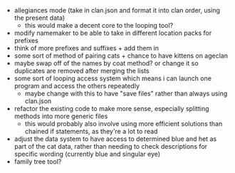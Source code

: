 - allegiances mode (take in clan.json and format it into clan order, using the present data)
    - this would make a decent core to the looping tool?
- modify namemaker to be able to take in different location packs for prefixes
- think of more prefixes and suffixes + add them in
- some sort of method of pairing cats + chance to have kittens on ageclan
- maybe swap off of the names by coat method? or change it so duplicates are removed after merging the lists
- some sort of looping access system which means i can launch one program and access the others repeatedly
    - maybe change with this to have "save files" rather than always using clan.json
- refactor the existing code to make more sense, especially splitting methods into more generic files
    - this would probably also involve using more efficient solutions than chained if statements, as they're a lot to read
- adjust the data system to have access to determined blue and het as part of the cat data, rather than needing to check
 descriptions for specific wording (currently blue and singular eye)
- family tree tool?